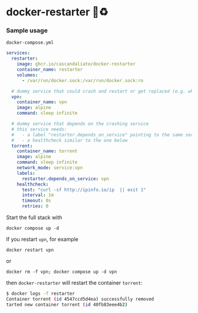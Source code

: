 # docker-restarter 🐋♻️

### Sample usage

`docker-compose.yml`

```yaml
services:
  restarter:
    image: ghcr.io/cascandaliato/docker-restarter
    container_name: restarter
    volumes:
      - /var/run/docker.sock:/var/run/docker.sock:ro

  # dummy service that could crash and restart or get replaced (e.g. when updated by watchtower)
  vpn:
    container_name: vpn
    image: alpine
    command: sleep infinite

  # dummy service that depends on the crashing service
  # this service needs:
  #   - a label "restarter.depends_on_service" pointing to the same service specified in network_mode
  #   - a healthcheck similar to the one below
  torrent:
    container_name: torrent
    image: alpine
    command: sleep infinite
    network_mode: service:vpn
    labels:
      restarter.depends_on_service: vpn
    healthcheck:
      test: "curl -sf http://ipinfo.io/ip  || exit 1"
      interval: 1m
      timeout: 0s
      retries: 0
```

Start the full stack with
```
docker compose up -d
```

If you restart `vpn`, for example
```
docker restart vpn
```
or
```
docker rm -f vpn; docker compose up -d vpn
```
then `docker-restarter` will restart the container `torrent`:
```bash
$ docker logs -f restarter
Container torrent (id 4547ccd5d4ea) successfully removed
tarted new container torrent (id 40fb83eee4b2)
```